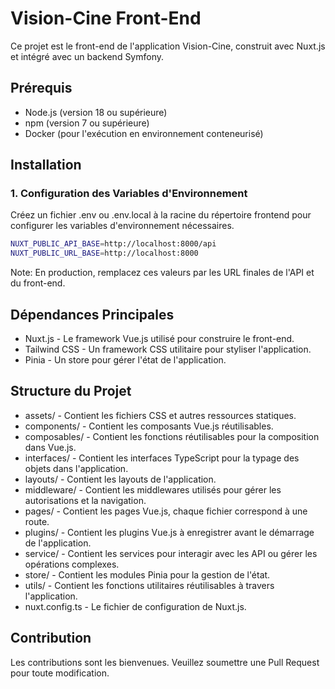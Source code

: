# Vision-Cine Front-End

Ce projet est le front-end de l'application Vision-Cine, construit avec Nuxt.js et intégré avec un backend Symfony.

## Prérequis

- Node.js (version 18 ou supérieure)
- npm (version 7 ou supérieure)
- Docker (pour l'exécution en environnement conteneurisé)

## Installation

### 1. Configuration des Variables d'Environnement

Créez un fichier .env ou .env.local à la racine du répertoire frontend pour configurer les variables d'environnement nécessaires.

```bash
NUXT_PUBLIC_API_BASE=http://localhost:8000/api
NUXT_PUBLIC_URL_BASE=http://localhost:8000
```

Note: En production, remplacez ces valeurs par les URL finales de l'API et du front-end.

## Dépendances Principales

- Nuxt.js - Le framework Vue.js utilisé pour construire le front-end.
- Tailwind CSS - Un framework CSS utilitaire pour styliser l'application.
- Pinia - Un store pour gérer l'état de l'application.

## Structure du Projet

- assets/ - Contient les fichiers CSS et autres ressources statiques.
- components/ - Contient les composants Vue.js réutilisables.
- composables/ - Contient les fonctions réutilisables pour la composition dans Vue.js.
- interfaces/ - Contient les interfaces TypeScript pour la typage des objets dans l'application.
- layouts/ - Contient les layouts de l'application.
- middleware/ - Contient les middlewares utilisés pour gérer les autorisations et la navigation.
- pages/ - Contient les pages Vue.js, chaque fichier correspond à une route.
- plugins/ - Contient les plugins Vue.js à enregistrer avant le démarrage de l'application.
- service/ - Contient les services pour interagir avec les API ou gérer les opérations complexes.
- store/ - Contient les modules Pinia pour la gestion de l'état.
- utils/ - Contient les fonctions utilitaires réutilisables à travers l'application.
- nuxt.config.ts - Le fichier de configuration de Nuxt.js.

## Contribution

Les contributions sont les bienvenues. Veuillez soumettre une Pull Request pour toute modification.
